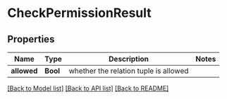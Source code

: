 # CheckPermissionResult

## Properties
Name | Type | Description | Notes
------------ | ------------- | ------------- | -------------
**allowed** | **Bool** | whether the relation tuple is allowed | 

[[Back to Model list]](../README.md#documentation-for-models) [[Back to API list]](../README.md#documentation-for-api-endpoints) [[Back to README]](../README.md)


